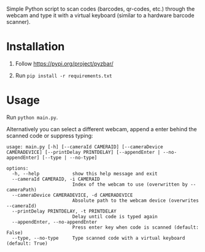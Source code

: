 Simple Python script to scan codes (barcodes, qr-codes, etc.) through the webcam and type it with a virtual keyboard (similar to a hardware barcode scanner).

# Installation

1. Follow https://pypi.org/project/pyzbar/

2. Run `pip install -r requirements.txt`

# Usage

Run `python main.py`.

Alternatively you can select a different webcam, append a enter behind the scanned code or suppress typing:
```
usage: main.py [-h] [--cameraId CAMERAID] [--cameraDevice CAMERADEVICE] [--printDelay PRINTDELAY] [--appendEnter | --no-appendEnter] [--type | --no-type]

options:
  -h, --help            show this help message and exit
  --cameraId CAMERAID, -i CAMERAID
                        Index of the webcam to use (overwritten by --cameraPath)
  --cameraDevice CAMERADEVICE, -d CAMERADEVICE
                        Absolute path to the webcam device (overwrites --cameraId)
  --printDelay PRINTDELAY, -t PRINTDELAY
                        Delay until code is typed again
  --appendEnter, --no-appendEnter
                        Press enter key when code is scanned (default: False)
  --type, --no-type     Type scanned code with a virtual keyboard (default: True)
```